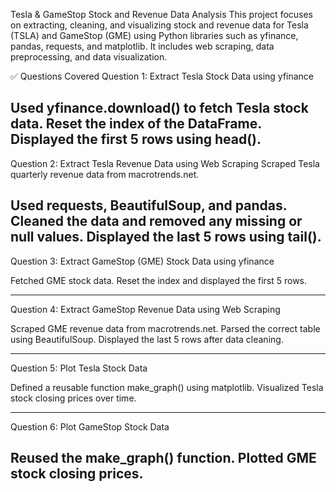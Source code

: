 Tesla & GameStop Stock and Revenue Data Analysis
This project focuses on extracting, cleaning, and visualizing stock and revenue data for Tesla (TSLA) and GameStop (GME) using Python libraries such as yfinance, pandas, requests, and matplotlib. It includes web scraping, data preprocessing, and data visualization.

✅ Questions Covered
Question 1: Extract Tesla Stock Data using yfinance

Used yfinance.download() to fetch Tesla stock data.
Reset the index of the DataFrame.
Displayed the first 5 rows using head().
--------------------------------------------------------------------------------------------
Question 2: Extract Tesla Revenue Data using Web Scraping
Scraped Tesla quarterly revenue data from macrotrends.net.

Used requests, BeautifulSoup, and pandas.
Cleaned the data and removed any missing or null values.
Displayed the last 5 rows using tail().
-----------------------------------------------------------------------------------------------
Question 3: Extract GameStop (GME) Stock Data using yfinance

Fetched GME stock data.
Reset the index and displayed the first 5 rows.

------------------------------------------------------------------------------------------------
Question 4: Extract GameStop Revenue Data using Web Scraping

Scraped GME revenue data from macrotrends.net.
Parsed the correct table using BeautifulSoup.
Displayed the last 5 rows after data cleaning.

--------------------------------------------------------------------------------------------------
Question 5: Plot Tesla Stock Data


Defined a reusable function make_graph() using matplotlib.
Visualized Tesla stock closing prices over time.

------------------------------------------------------------------------------------------------------------
Question 6: Plot GameStop Stock Data


Reused the make_graph() function.
Plotted GME stock closing prices.
-----------------------------------------------------------------------------------------------------------------------
